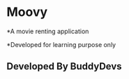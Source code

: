 # Moovy

*A movie renting application

*Developed for learning purpose only

## Developed By BuddyDevs
